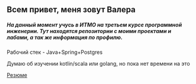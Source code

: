 ## Всем привет, меня зовут Валера
##### На данный момент учусь в ИТМО на третьем курсе программной инженерии. Тут находятся репозитории с моими проектами и лабами, а так же информация по профилю.

Рабочий стек - Java+Spring+Postgres

Думаю об изучении kotlin/scala или golang, но пока нет времени на это

[Резюме](https://drive.google.com/file/d/1cMhx_pjA_moiggxYMPsioiCa3lJpq6On/view?usp=sharing)
